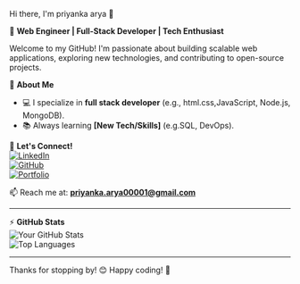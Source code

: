 
 Hi there, I'm priyanka arya 👋

🚀 **Web Engineer | Full-Stack Developer | Tech Enthusiast**

Welcome to my GitHub! I'm passionate about building scalable web applications, exploring new technologies, and contributing to open-source projects.

🔹 **About Me**  
- 💻 I specialize in **full stack developer** (e.g., html.css,JavaScript,  Node.js, MongoDB).    
- 📚 Always learning **[New Tech/Skills]** (e.g.SQL, DevOps).  
  

🔹 **Let's Connect!**  
[![LinkedIn](https://img.shields.io/badge/-LinkedIn-blue?style=flat&logo=Linkedin&logoColor=white)](https://www.linkedin.com/in/priyanka-arya-a50ba126a/)  
[![GitHub](https://img.shields.io/badge/-GitHub-black?style=flat&logo=github)](https://https://github.com/priyankaarya28)  
[![Portfolio](https://img.shields.io/badge/-Portfolio-FF5733?style=flat&logo=Firefox)](https://priyankaarya28.github.io/portfolio/)  

📫 Reach me at: **priyanka.arya00001@gmail.com**  

---

⚡ **GitHub Stats**  
![Your GitHub Stats](https://github-readme-stats.vercel.app/api?username=yourusername&show_icons=true&theme=radical)  
![Top Languages](https://github-readme-stats.vercel.app/api/top-langs/?username=yourusername&layout=compact&theme=radical)  

---

Thanks for stopping by! 😊 Happy coding! 🚀



